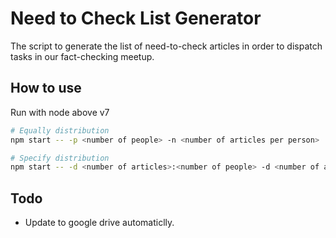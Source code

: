 # Need to Check List Generator
The script to generate the list of need-to-check articles in order to dispatch tasks in our fact-checking meetup.


## How to use 
Run with node above v7

```bash
# Equally distribution
npm start -- -p <number of people> -n <number of articles per person> 

# Specify distribution
npm start -- -d <number of articles>:<number of people> -d <number of articles>:<number of people> ...
```


## Todo

- Update to google drive automaticlly.

